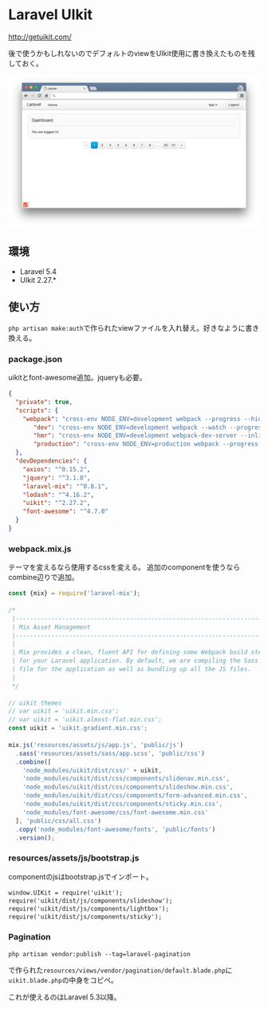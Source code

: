 # Laravel UIkit

http://getuikit.com/

後で使うかもしれないのでデフォルトのviewをUIkit使用に書き換えたものを残しておく。

![uikit.png](uikit.png)

## 環境
- Laravel 5.4
- UIkit 2.27.*

## 使い方
`php artisan make:auth`で作られたviewファイルを入れ替え。好きなように書き換える。

### package.json
uikitとfont-awesome追加。jqueryも必要。
```json
{
  "private": true,
  "scripts": {
    "webpack": "cross-env NODE_ENV=development webpack --progress --hide-modules --config=node_modules/laravel-mix/setup/webpack.config.js",
       "dev": "cross-env NODE_ENV=development webpack --watch --progress --hide-modules --config=node_modules/laravel-mix/setup/webpack.config.js",
       "hmr": "cross-env NODE_ENV=development webpack-dev-server --inline --hot --config=node_modules/laravel-mix/setup/webpack.config.js",
       "production": "cross-env NODE_ENV=production webpack --progress --hide-modules --config=node_modules/laravel-mix/setup/webpack.config.js"
  },
  "devDependencies": {
    "axios": "^0.15.2",
    "jquery": "^3.1.0",
    "laravel-mix": "^0.8.1",
    "lodash": "^4.16.2",
    "uikit": "^2.27.2",
    "font-awesome": "^4.7.0"
  }
}
```

### webpack.mix.js
テーマを変えるなら使用するcssを変える。
追加のcomponentを使うならcombine辺りで追加。

```javascript
const {mix} = require('laravel-mix');

/*
 |--------------------------------------------------------------------------
 | Mix Asset Management
 |--------------------------------------------------------------------------
 |
 | Mix provides a clean, fluent API for defining some Webpack build steps
 | for your Laravel application. By default, we are compiling the Sass
 | file for the application as well as bundling up all the JS files.
 |
 */

// uikit themes
// var uikit = 'uikit.min.css';
// var uikit = 'uikit.almost-flat.min.css';
const uikit = 'uikit.gradient.min.css';

mix.js('resources/assets/js/app.js', 'public/js')
  .sass('resources/assets/sass/app.scss', 'public/css')
  .combine([
    'node_modules/uikit/dist/css/' + uikit,
    'node_modules/uikit/dist/css/components/slidenav.min.css',
    'node_modules/uikit/dist/css/components/slideshow.min.css',
    'node_modules/uikit/dist/css/components/form-advanced.min.css',
    'node_modules/uikit/dist/css/components/sticky.min.css',
    'node_modules/font-awesome/css/font-awesome.min.css'
  ], 'public/css/all.css')
  .copy('node_modules/font-awesome/fonts', 'public/fonts')
  .version();
```

### resources/assets/js/bootstrap.js
componentのjsはbootstrap.jsでインポート。

```
window.UIKit = require('uikit');
require('uikit/dist/js/components/slideshow');
require('uikit/dist/js/components/lightbox');
require('uikit/dist/js/components/sticky');
```

### Pagination
```
php artisan vendor:publish --tag=laravel-pagination
```

で作られた`resources/views/vendor/pagination/default.blade.php`に`uikit.blade.php`の中身をコピペ。

これが使えるのはLaravel 5.3以降。
